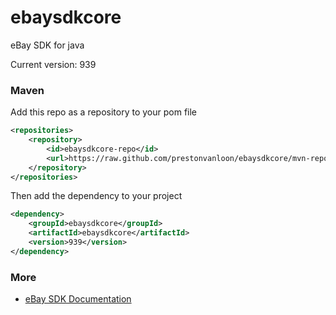# ebaysdkcore
eBay SDK for java

Current version: 939

### Maven

Add this repo as a repository to your pom file
```xml
<repositories>
    <repository>
        <id>ebaysdkcore-repo</id>
        <url>https://raw.github.com/prestonvanloon/ebaysdkcore/mvn-repo/</url>
    </repository>
</repositories>
```

Then add the dependency to your project

```xml
<dependency>
    <groupId>ebaysdkcore</groupId>
    <artifactId>ebaysdkcore</artifactId>
    <version>939</version>
</dependency>
```

### More

- [eBay SDK Documentation](https://go.developer.ebay.com/javasdk)
